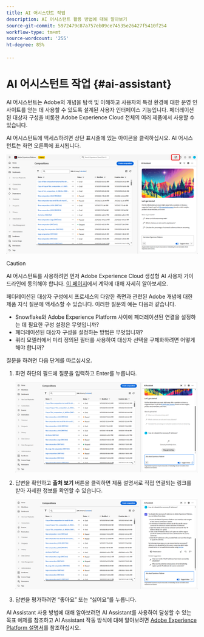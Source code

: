 ```yaml
---
title: AI 어시스턴트 작업
description: AI 어시스턴트 활용 방법에 대해 알아보기
source-git-commit: 5972479c87a757eb09ce74535e26427f5410f254
workflow-type: tm+mt
source-wordcount: '255'
ht-degree: 85%

---
```


# AI 어시스턴트 작업 {#ai-assistant}

AI 어시스턴트는 Adobe의 개념을 탐색 및 이해하고 사용자의 특정 환경에 대한 운영 인사이트를 얻는 데 사용할 수 있도록 설계된 사용자 인터페이스 기능입니다. 페더레이션된 대상자 구성을 비롯한 Adobe Experience Cloud 전체의 여러 제품에서 사용할 수 있습니다.

AI 어시스턴트에 액세스하려면 상단 표시줄에 있는 아이콘을 클릭하십시오. AI 어시스턴트는 화면 오른쪽에 표시됩니다.

![](assets/do-not-localize/ai-assistant-open.png)


>[!CAUTION]
>
>AI 어시스턴트를 사용하려면 먼저 Adobe Experience Cloud 생성형 AI 사용자 가이드라인에 동의해야 합니다. [이 페이지](https://experienceleague.adobe.com/ko/docs/experience-platform/ai-assistant/home)에서 계약에 대해 자세히 알아보세요.

페더레이션된 대상자 구성에서 프로세스의 다양한 측면과 관련된 Adobe 개념에 대한 제품 지식 질문에 액세스할 수 있습니다. 이러한 질문의 예는 다음과 같습니다.

* Snowflake와 Adobe Experience Platform 사이에 페더레이션된 연결을 설정하는 데 필요한 구성 설정은 무엇입니까?
* 페더레이션된 대상자 구성을 설정하는 방법은 무엇입니까?
* 쿼리 모델러에서 미리 정의된 필터를 사용하여 대상자 선택을 구체화하려면 어떻게 해야 합니까?

질문을 하려면 다음 단계를 따르십시오.

1. 화면 하단의 필드에 질문을 입력하고 Enter를 누릅니다.

   ![](assets/do-not-localize/ai-assistant-ask.png)

1. 답변을 확인하고 **출처 보기** 버튼을 클릭하면 제품 설명서로 직접 연결되는 링크를 받아 자세한 정보를 확인할 수 있습니다.

   ![](assets/do-not-localize/ai-assistant-answer.png)

1. 답변을 평가하려면 “좋아요” 또는 “싫어요”를 누릅니다.

AI Assistant 사용 방법에 대해 알아보려면 AI Assistant를 사용하여 달성할 수 있는 목표 예제를 참조하고 AI Assistant 작동 방식에 대해 알아보려면 [Adobe Experience Platform 설명서](https://experienceleague.adobe.com/ko/docs/experience-platform/ai-assistant/home)를 참조하십시오.
